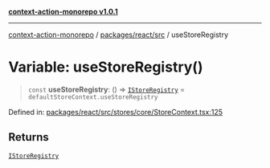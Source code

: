 [**context-action-monorepo v1.0.1**](../../../../README.md)

***

[context-action-monorepo](../../../../README.md) / [packages/react/src](../README.md) / useStoreRegistry

# Variable: useStoreRegistry()

> `const` **useStoreRegistry**: () => [`IStoreRegistry`](../interfaces/IStoreRegistry.md) = `defaultStoreContext.useStoreRegistry`

Defined in: [packages/react/src/stores/core/StoreContext.tsx:125](https://github.com/mineclover/context-action/blob/08bf17d6ec1c09cfe0ffb9710189395df90c9772/packages/react/src/stores/core/StoreContext.tsx#L125)

## Returns

[`IStoreRegistry`](../interfaces/IStoreRegistry.md)
